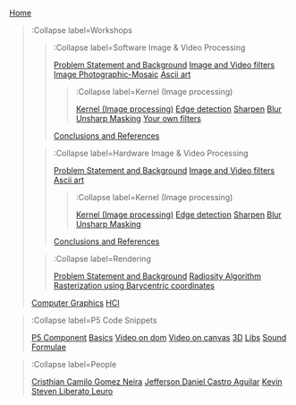 [Home](/)

> :Collapse label=Workshops
> >
> > :Collapse label=Software Image & Video Processing
> >
> > [Problem Statement and Background](/docs/workshops/imaging/problem_statement)
> > [Image and Video filters](/docs/workshops/imaging/image_and_video)
> > [Image Photographic-Mosaic](/docs/workshops/imaging/photo_mosaic)
> > [Ascii art](/docs/workshops/imaging/ascii_art)
> > > :Collapse label=Kernel (Image processing)
> > >
> > > [Kernel (Image processing)](/docs/workshops/imaging/convolution)
> > > [Edge detection](/docs/workshops/imaging/edge_detection)
> > > [Sharpen](/docs/workshops/imaging/sharpen)
> > > [Blur](/docs/workshops/imaging/blur)
> > > [Unsharp Masking](/docs/workshops/imaging/unsharp)
> > > [Your own filters](/docs/workshops/imaging/own_filters)
> >
> > [Conclusions and References](/docs/workshops/imaging/references)
>
> > :Collapse label=Hardware Image & Video Processing
> >
> > [Problem Statement and Background](/docs/workshops/hardware_image_video/problem_statement)
> > [Image and Video filters](/docs/workshops/hardware_image_video/image_and_video)
> > [Ascii art](/docs/workshops/hardware_image_video/ascii_art)
> > > :Collapse label=Kernel (Image processing)
> > >
> > > [Kernel (Image processing)](/docs/workshops/hardware_image_video/convolution)
> > > [Edge detection](/docs/workshops/hardware_image_video/edge_detection)
> > > [Sharpen](/docs/workshops/hardware_image_video/sharpen)
> > > [Blur](/docs/workshops/hardware_image_video/blur)
> > > [Unsharp Masking](/docs/workshops/hardware_image_video/unsharp)
> >
> > [Conclusions and References](/docs/workshops/hardware_image_video/references)
>
> > :Collapse label=Rendering 
> >
> > [Problem Statement and Background](/docs/workshops/rendering/rendering)
> > [Radiosity Algorithm](/docs/workshops/rendering/radiosity)
> > [Rasterization using Barycentric coordinates](/docs/workshops/rendering/barycentric)
>
> [Computer Graphics](/docs/workshops/cg)
> [HCI](/docs/workshops/hci)

> :Collapse label=P5 Code Snippets
> 
> [P5 Component](/docs/snippets/component)
> [Basics](/docs/snippets/basic)
> [Video on dom](/docs/snippets/video-dom)
> [Video on canvas](/docs/snippets/video-canvas)
> [3D](/docs/snippets/3d)
> [Libs](/docs/snippets/lib)
> [Sound](/docs/snippets/sound)
> [Formulae](/docs/snippets/formulae)

> :Collapse label=People
> 
> [Cristhian Camilo Gomez Neira](/docs/team/ccgomezn)
> [Jefferson Daniel Castro Aguilar](/docs/team/jedcastroag)
> [Kevin Steven Liberato Leuro](/docs/team/ksliberatol)
